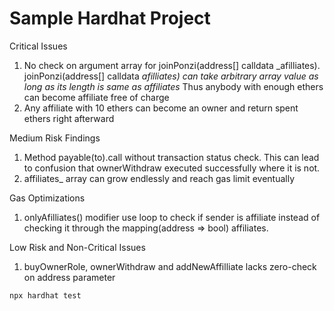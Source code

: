 # Sample Hardhat Project

Critical Issues
1) No check on argument array for joinPonzi(address[] calldata _afilliates).
joinPonzi(address[] calldata _afilliates) can take arbitrary array value as long as its length is same as affiliates_
Thus anybody with enough ethers can become affiliate free of charge
2) Any affiliate with 10 ethers can become an owner and return spent ethers right afterward

Medium Risk Findings
1) Method payable(to).call without transaction status check.
This can lead to confusion that ownerWithdraw executed successfully where it is not.
2) affiliates_ array can grow endlessly and reach gas limit eventually

Gas Optimizations 
1) onlyAfilliates() modifier use loop to check if sender is affiliate instead of checking it through the 
mapping(address => bool) affiliates.

Low Risk and Non-Critical Issues
1) buyOwnerRole, ownerWithdraw and addNewAffilliate lacks zero-check on address parameter

```To execute PoC run
npx hardhat test
```


